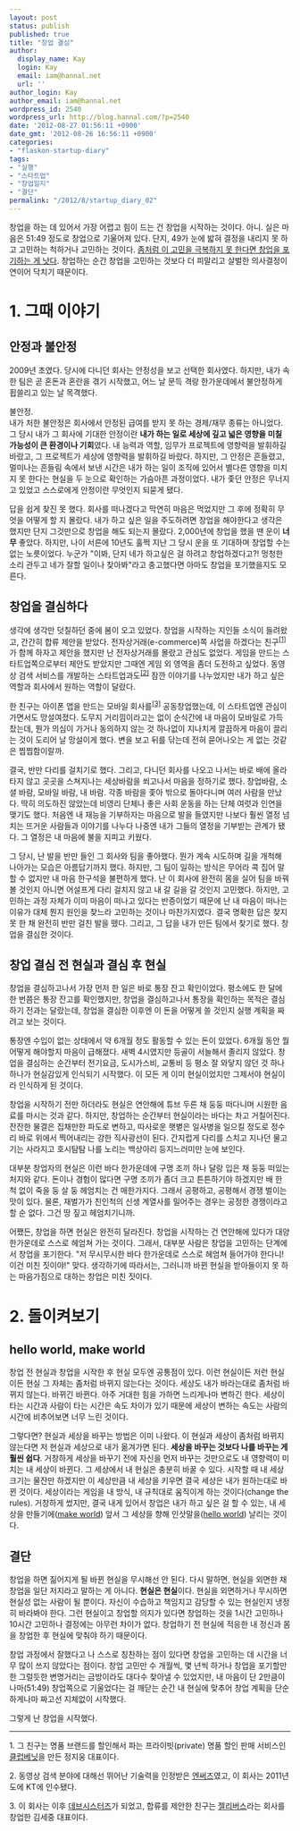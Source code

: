 ```yaml
---
layout: post
status: publish
published: true
title: "창업 결심"
author:
  display_name: Kay
  login: Kay
  email: iam@hannal.net
  url: ''
author_login: Kay
author_email: iam@hannal.net
wordpress_id: 2540
wordpress_url: http://blog.hannal.com/?p=2540
date: '2012-08-27 01:56:11 +0900'
date_gmt: '2012-08-26 16:56:11 +0900'
categories:
- "flaskon-startup-diary"
tags:
- "실행"
- "스타트업"
- "창업일지"
- "결단"
permalink: "/2012/8/startup_diary_02"
---
```

<p>창업을 하는 데 있어서 가장 어렵고 힘이 드는 건 창업을 시작하는 것이다. 아니. 실은 마음은 51:49 정도로 창업으로 기울어져 있다. 단지, 49가 눈에 밟혀 결정을 내리지 못 하고 고민하는 척하거나 고민하는 것이다. <a href="http://moreover.co.kr/2460681">좀처럼 이 고민을 극복하지 못 한다면 창업을 포기하는 게 낫다</a>. 창업하는 순간 창업을 고민하는 것보다 더 피말리고 살벌한 의사결정이 연이어 닥치기 때문이다.</p>
<h1>1. 그때 이야기</h1>
<h2>안정과 불안정</h2>
<p>2009년 초였다. 당시에 다니던 회사는 안정성을 보고 선택한 회사였다. 하지만, 내가 속한 팀은 곧 혼돈과 혼란을 겪기 시작했고, 어느 날 문득 격랑 한가운데에서 불안정하게 휩쓸리고 있는 날 목격했다.</p>
<p>불안정.<br />
내가 처한 불안정은 회사에서 안정된 급여를 받지 못 하는 경제/재무 종류는 아니었다. 그 당시 내가 그 회사에 기대한 안정이란 <strong>내가 하는 일로 세상에 깊고 넓은 영향을 미칠 가능성이 큰 환경이나 기회</strong>였다. 내 능력과 역할, 임무가 프로젝트에 영향력을 발휘하길 바랐고, 그 프로젝트가 세상에 영향력을 발휘하길 바랐다. 하지만, 그 안정은 흔들렸고, 멀미나는 흔들림 속에서 보낸 시간은 내가 하는 일이 조직에 있어서 별다른 영향을 미치지 못 한다는 현실을 두 눈으로 확인하는 가슴아픈 과정이었다. 내가 좇던 안정은 무너지고 있었고 스스로에게 안정이란 무엇인지 되묻게 됐다.</p>
<p>답을 쉽게 찾진 못 했다. 회사를 떠나겠다고 막연히 마음은 먹었지만 그 후에 정확히 무엇을 어떻게 할 지 몰랐다. 내가 하고 싶은 일을 주도하려면 창업을 해야한다고 생각은 했지만 단지 그것만으로 창업을 해도 되는지 몰랐다. 2,000년에 창업을 했을 땐 운이 <strong>너무</strong> 좋았다. 하지만, 나이 서른에 10년도 훌쩍 지난 그 당시 운을 또 기대하며 창업할 수는 없는 노릇이었다. 누군가 "이봐, 단지 네가 하고싶은 걸 하려고 창업하겠다고?! 멍청한 소리 관두고 네가 잘할 일이나 찾아봐"라고 충고했다면 아마도 창업을 포기했을지도 모른다.</p>
<h2>창업을 결심하다</h2>
<p>생각에 생각만 덧칠하던 중에 봄이 오고 있었다. 창업을 시작하는 지인들 소식이 들려왔고, 간간히 합류 제안을 받았다. 전자상거래(e-commerce)쪽 사업을 하겠다는 친구<sup><a href="#startup_diary_02-fn_01">[1]</a></sup>가 함께 하자고 제안을 했지만 난 전자상거래를 몰랐고 관심도 없었다. 게임을 만드는 스타트업쪽으로부터 제안도 받았지만 그때엔 게임 외 영역을 좀더 도전하고 싶었다. 동영상 검색 서비스를 개발하는 스타트업과도<sup><a href="#startup_diary_02-fn_02">[2]</a></sup> 잠깐 이야기를 나누었지만 내가 하고 싶은 역할과 회사에서 원하는 역할이 달랐다.</p>
<p>한 친구는 아이폰 앱을 만드는 모바일 회사를<sup><a href="#startup_diary_02-fn_03">[3]</a></sup> 공동창업했는데, 이 스타트업엔 관심이 가면서도 망설여졌다. 도무지 거리낌이라고는 없이 순식간에 내 마음이 모바일로 가득 찼는데, 뭔가 의심이 가거나 동의하지 않는 것 하나없이 지나치게 깔끔하게 마음이 끌리는 것이 도리어 날 망설이게 했다. 변을 보고 뒤를 닦는데 전혀 묻어나오는 게 없는 것같은 찝찝함이랄까.</p>
<p>결국, 반만 다리를 걸치기로 했다. 그리고, 다니던 회사를 나오고 나서는 바로 배에 올라타지 않고 곳곳을 스쳐지나는 세상바람을 쐬고나서 마음을 정하기로 했다. 창업바람, 소셜 바람, 모바일 바람, 내 바람. 각종 바람을 좇아 밖으로 돌아다니며 여러 사람을 만났다. 딱히 의도하진 않았는데 비영리 단체나 좋은 사회 운동을 하는 단체 여럿과 인연을 맺기도 했다. 처음엔 내 재능을 기부하자는 마음으로 발을 들였지만 나보다 훨씬 열정 넘치는 뜨거운 사람들과 이야기를 나누다 나중엔 내가 그들의 열정을 기부받는 관계가 됐다. 그 열정은 내 마음에 불을 지피고 키웠다.</p>
<p>그 당시, 난 발을 반만 들인 그 회사와 팀을 좋아했다. 뭔가 계속 시도하며 길을 개척해 나아가는 모습은 아름답기까지 했다. 하지만, 그 팀이 일하는 방식은 무어라 콕 집어 말할 수 없지만 내 마음 한구석을 불편하게 했다. 난 이 회사에 완전히 몸을 실어 팀을 바꿔볼 것인지 아니면 어설프게 다리 걸치지 않고 내 갈 길을 갈 것인지 고민했다. 하지만, 고민하는 과정 자체가 이미 마음이 떠나고 있다는 반증이었기 때문에 난 내 마음이 떠나는 이유가 대체 뭔지 원인을 찾느라 고민하는 것이나 마찬가지였다. 결국 명확한 답은 찾지 못 한 채 완전히 반만 걸친 발을 뗐다. 그리고, 그 답을 내가 만든 팀에서 찾기로 했다. 창업을 결심한 것이다.</p>
<h2>창업 결심 전 현실과 결심 후 현실</h2>
<p>창업을 결심하고나서 가장 먼저 한 일은 바로 통장 잔고 확인이었다. 평소에도 한 달에 한 번쯤은 통장 잔고를 확인했지만, 창업을 결심하고나서 통장을 확인하는 목적은 결심하기 전과는 달랐는데, 창업을 결심한 이후엔 이 돈을 어떻게 쓸 것인지 실행 계획을 짜려고 보는 것이다.</p>
<p>통장엔 수입이 없는 상태에서 약 6개월 정도 활동할 수 있는 돈이 있었다. 6개월 동안 뭘 어떻게 해야할지 마음이 급해졌다. 새벽 4시였지만 등골이 서늘해서 졸리지 않았다. 창업을 결심하는 순간부터 전기요금, 도시가스비, 교통비 등 평소 잘 와닿지 않던 것 하나하나가 현실감있게 인식되기 시작했다. 이 모든 게 이미 현실이었지만 그제서야 현실이라 인식하게 된 것이다.</p>
<p>창업을 시작하기 전만 하더라도 현실은 연안해에 튜브 두른 채 둥둥 떠다니며 시원한 음료를 마시는 것과 같다. 하지만, 창업하는 순간부터 현실이라는 바다는 차고 거칠어진다. 잔잔한 물결은 집채만한 파도로 변하고, 따사로운 햇볕은 일사병을 일으킬 정도로 정수리 바로 위에서 찍어내리는 강한 직사광선이 된다. 간지럽게 다리를 스치고 지나던 물고기는 사라지고 호시탐탐 나를 노리는 백상아리 등지느러미만 눈에 보인다.</p>
<p>대부분 창업자의 현실은 이런 바다 한가운데에 구명 조끼 하나 달랑 입은 채 둥둥 떠있는 처지와 같다. 돈이나 경험이 많다면 구명 조끼가 좀더 크고 튼튼하기야 하겠지만 배 한 척 없이 죽을 둥 살 둥 헤엄치는 건 매한가지다. 그래서 공평하고, 공평해서 경쟁 벌이는 맛이 있다. 물론, 재벌가가 친인척의 신생 계열사를 밀어주는 경우는 공정한 경쟁이라고 할 순 없다. 그건 땅 짚고 헤엄치기니까.</p>
<p>어쨌든, 창업을 하면 현실은 완전히 달라진다. 창업을 시작하는 건 연안해에 있다가 대양 한가운데로 스스로 헤엄쳐 가는 것이다. 그래서, 대부분 사람은 창업을 고민하는 단계에서 창업을 포기한다. "저 무시무시한 바다 한가운데로 스스로 헤엄쳐 들어가야 한다니! 이건 미친 짓이야!" 맞다. 생각하기에 따라서는, 그러니까 바뀐 현실을 받아들이지 못 하는 마음가짐으로 대하는 창업은 미친 짓이다.</p>
<h1>2. 돌이켜보기</h1>
<h2>hello world, make world</h2>
<p>창업 전 현실과 창업을 시작한 후 현실 모두엔 공통점이 있다. 이런 현실이든 저런 현실이든 현실 그 자체는 좀처럼 바뀌지 않는다는 것이다. 세상도 내가 바라는대로 좀처럼 바뀌지 않는다. 바뀌긴 바뀐다. 아주 거대한 힘을 가하면 느리게나마 변하긴 한다. 세상이 타는 시간과 사람이 타는 시간은 속도 차이가 있기 때문에 세상이 변하는 속도는 사람의 시간에 비추어보면 너무 느린 것이다.</p>
<p>그렇다면? 현실과 세상을 바꾸는 방법은 이미 나왔다. 이 현실과 세상이 좀처럼 바뀌지 않는다면 저 현실과 세상으로 내가 옮겨가면 된다. <strong>세상을 바꾸는 것보다 나를 바꾸는 게 훨씬 쉽다</strong>. 거창하게 세상을 바꾸기 전에 자신을 먼저 바꾸는 것만으로도 내 영향력이 미치는 내 세상이 바뀐다. 그 세상에서 내 현실은 충분히 바꿀 수 있다. 시작할 때 내 세상 크기는 물잔만 하겠지만 이 세상만큼 내 세상을 키우면 결국 세상은 내가 원하는대로 바뀐 것이다. 세상이라는 게임을 내 방식, 내 규칙대로 움직이게 하는 것이다(change the rules). 거창하게 썼지만, 결국 내게 있어서 창업은 내가 하고 싶은 걸 할 수 있는, 내 세상을 만들기에(<a href="http://www.understudy.net/makeworld.html">make world</a>) 앞서 그 세상을 향해 인삿말을(<a href="http://ko.wikipedia.org/wiki/Hello_World">hello world</a>) 날리는 것이다.</p>
<h2>결단</h2>
<p>창업을 하면 짊어지게 될 바뀐 현실을 무시해선 안 된다. 다시 말하면, 현실을 외면한 채 창업을 일단 저지라고 말하는 게 아니다. <strong>현실은 현실</strong>이다. 현실을 외면하거나 무시하면 현실성 없는 사람이 될 뿐이다. 자신이 수습하고 책임지고 감당할 수 있는 현실인지 냉정히 바라봐야 한다. 그런 현실이고 창업할 의지가 있다면 창업하는 것을 1시간 고민하나 10시간 고민하나 결정에는 아무런 차이가 없다. 창업하기 전 현실에 적응한 내 정신과 몸을 창업한 후 현실에 맞춰야 하기 때문이다.</p>
<p>창업 과정에서 잘했다고 나 스스로 칭찬하는 점이 있다면 창업을 고민하는 데 시간을 너무 많이 쓰지 않았다는 점이다. 창업 고민만 수 개월씩, 몇 년씩 하거나 창업을 포기할만한 그럴듯한 변명거리는 금방이라도 대다수 찾아낼 수 있었지만, 내 마음이 단 2만큼이나마(51:49) 창업쪽으로 기울었다는 걸 깨닫는 순간 내 현실에 맞추어 창업 계획을 단순하게나마 짜고선 지체없이 시작했다.</p>
<p>그렇게 난 창업을 시작했다.</p>
<hr />
<div class="footnote_box">
<p><a name="startup_diary_02-fn_01">1.</a> 그 친구는 명품 브랜드를 할인해서 파는 프라이빗(private) 명품 할인 판매 서비스인 <a href="http://www.clubvenit.com">클럽베닛</a>을 만든 정지웅 대표이다.</p>
<p><a name="startup_diary_02-fn_02">2.</a> 동영상 검색 분야에 대해선 뛰어난 기술력을 인정받은 <a href="http://www.enswersinc.com/">엔써즈</a>였고, 이 회사는 2011년도에 KT에 인수됐다.</p>
<p><a name="startup_diary_02-fn_03">3.</a> 이 회사는 이후 <a href="http://www.devsisters.com">데브시스터즈</a>가 되었고, 합류를 제안한 친구는 <a href="http://www.jellybus.com">젤리버스</a>라는 회사를 창업한 김세중 대표이다.
</div>
